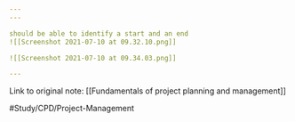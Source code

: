 ```yaml
---
---

should be able to identify a start and an end 
![[Screenshot 2021-07-10 at 09.32.10.png]]

![[Screenshot 2021-07-10 at 09.34.03.png]]

---
```

Link to original note:
[[Fundamentals of project planning and management]]


#Study/CPD/Project-Management 